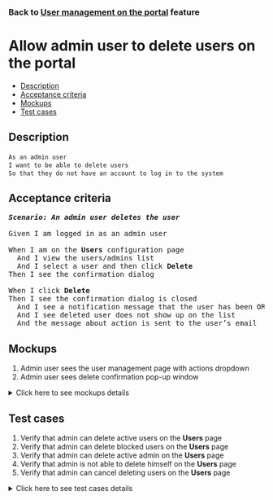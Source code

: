### Back to [User management on the portal](../../) feature

# Allow admin user to delete users on the portal

- [Description](#description)
- [Acceptance criteria](#acceptance-criteria)
- [Mockups](#mockups)
- [Test cases](#test-cases)

## Description

    As an admin user
    I want to be able to delete users
    So that they do not have an account to log in to the system

## Acceptance criteria

<pre>
<b><i>Scenario: An admin user deletes the user</i></b>

Given I am logged in as an admin user

When I am on the <b>Users</b> configuration page
  And I view the users/admins list
  And I select a user and then click <b>Delete</b>
Then I see the confirmation dialog

When I click <b>Delete</b>
Then I see the confirmation dialog is closed
  And I see a notification message that the user has been OR has not been deleted
  And I see deleted user does not show up on the list
  And the message about action is sent to the user’s email
</pre>

## Mockups

1. Admin user sees the user management page with actions dropdown
2. Admin user sees delete confirmation pop-up window

<details>
  <summary>Click here to see mockups details</summary>

**1. Admin user sees the user management page with actions dropdown:**

![Admin user sees the user management page with actions dropdown](/products/sport_news_portal/web_application_features/user_management/images/user_management_page_with_action_dropdown_for_active_user.png)

**2. Admin user sees delete confirmation pop-up window:**

![Admin user sees delete confirmation pop-up window](/products/sport_news_portal/web_application_features/site_languages/images/admin_delete_confirmation.png)

</details>

## Test cases

1. Verify that admin can delete active users on the <b>Users</b> page
2. Verify that admin can delete blocked users on the <b>Users</b> page
3. Verify that admin can delete active admin on the <b>Users</b> page
4. Verify that admin is not able to delete himself on the <b>Users</b> page
5. Verify that admin can cancel deleting users on the <b>Users</b> page

<details>
  <summary>Click here to see test cases details</summary>

### **#1. Verify that admin can delete active users on the Users page**

|Preconditions|Steps|Expected result
--------------|-----|----------
|- Log in with admin account</br>- Go to the <b>Users</b> configuration page</br>- There is an active user on the <b>Users</b> tab|1) For an active user, in the <b>Actions column</b>, click <b>Delete</b></br>2) On the confirmation dialog, click <b>Delete</b></br>3) Log out of admin account</br>4) Log in as a deleted user|2) The confirmation dialog appears</br>3) The user is removed from the list</br>4) The deleted user cannot log in|

### **#2. Verify that admin can delete blocked users on the Users page**

|Preconditions|Steps|Expected result
--------------|-----|----------
|- Log in with admin account</br>- Go to the <b>Users</b> configuration page</br>- There is a blocked user on the <b>Users</b> tab|1) For a blocked user, in the <b>Actions column</b>, click <b>Delete</b></br>2) On the confirmation dialog, click <b>Delete</b></br>3) Log out of admin account</br>4) Log in as a deleted user|2) The confirmation dialog appears</br>3) The user is removed from the list</br>4) The deleted user cannot log in|

### **#3. Verify that admin can delete active admin on the Users page**

|Preconditions|Steps|Expected result
--------------|-----|----------
|- Log in with admin account</br>- Go to the <b>Users</b> configuration page</br>- There is another active admin on the <b>Admins</b> tab|1) Select the <b>Admins</b> tab</br>2) For another active admin, in the <b>Actions</b> column, click <b>Delete</b></br>3) On the confirmation dialog, click <b>Delete</b></br>4) Log out of admin account</br>5) Log in as a deleted admin|3) The confirmation dialog appears</br>4) The admin is removed from the list</br>6) The deleted admin cannot log in|

### **#4. Verify that admin is not able to delete himself on the Users page**

|Preconditions|Steps|Expected result
--------------|-----|----------
|- Log in with admin account</br>- Go to the <b>Users</b> configuration page</br>|1) Select the <b>Admins</b> tab</br>2)For the current admin, in the <b>Actions</b> column, click <b>Delete</b></br>3) On the confirmation dialog, click <b>Delete</b>|3) Warning message appears about no possibility to delete the currently logged-in user|

### **#5. Verify that admin can cancel deleting users on the Users page**

|Preconditions|Steps|Expected result
--------------|-----|----------
|- Log in with admin account</br>- Go to the <b>Users</b> configuration page</br>|1) For any admin, in the <b>Actions</b> column, click <b>Delete</b></br>2) On the confirmation dialog, click <b>Cancel</b></br>3) Log out of admin account</br>4) Log in as a user|2) The confirmation dialog appears</br>3) The user is not removed from the list</br>5) The user can log in|
</details>

